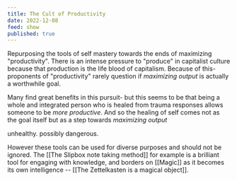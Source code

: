```yaml
---
title: The Cult of Productivity
date: 2022-12-08
feed: show
published: true
---
```


Repurposing the tools of self mastery towards the ends of maximizing "productivity". There is an intense pressure to "produce" in capitalist culture because that production is the life blood of capitalism. Because of this- proponents of "productivity" rarely question if *maximizing output* is actually a worthwhile goal.

Many find great benefits in this pursuit- but this seems to be that being a whole and integrated person who is healed from trauma responses allows someone to be *more productive*. And so the healing of self comes not as the goal itself but as a step towards *maximizing output* 

unhealthy. possibly dangerous. 

However these tools can be used for diverse purposes and should not be ignored. The [[The Slipbox note taking method]] for example is a brilliant tool for engaging with knowledge, and borders on [[Magic]] as it becomes its own intelligence -- [[The Zettelkasten is a magical object]].


